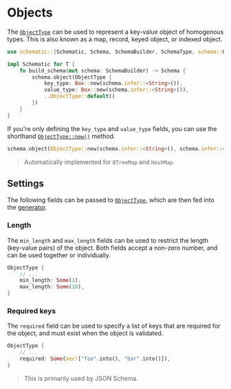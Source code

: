 # Objects

The [`ObjectType`][object] can be used to represent a key-value object of homogenous types. This is
also known as a map, record, keyed object, or indexed object.

```rust
use schematic::{Schematic, Schema, SchemaBuilder, SchemaType, schema::ObjectType};

impl Schematic for T {
	fn build_schema(mut schema: SchemaBuilder) -> Schema {
		schema.object(ObjectType {
			key_type: Box::new(schema.infer::<String>()),
			value_type: Box::new(schema.infer::<String>()),
			..ObjectType::default()
		})
	}
}
```

If you're only defining the `key_type` and `value_type` fields, you can use the shorthand
[`ObjectType::new()`](https://docs.rs/schematic/latest/schematic/struct.ObjectType.html#method.new)
method.

```rust
schema.object(ObjectType::new(schema.infer::<String>(), schema.infer::<String>()));
```

> Automatically implemented for `BTreeMap` and `HashMap`.

## Settings

The following fields can be passed to [`ObjectType`][object], which are then fed into the
[generator](./generator/index.md).

### Length

The `min_length` and `max_length` fields can be used to restrict the length (key-value pairs) of the
object. Both fields accept a non-zero number, and can be used together or individually.

```rust
ObjectType {
	// ...
	min_length: Some(1),
	max_length: Some(10),
}
```

### Required keys

The `required` field can be used to specify a list of keys that are required for the object, and
must exist when the object is validated.

```rust
ObjectType {
	// ...
	required: Some(vec!["foo".into(), "bar".into()]),
}
```

> This is primarily used by JSON Schema.

[object]: https://docs.rs/schematic/latest/schematic/schema/struct.ObjectType.html
